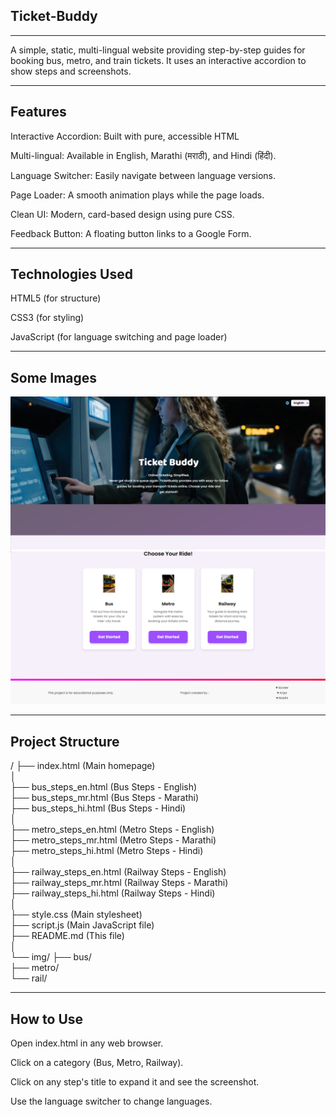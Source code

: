 
## Ticket-Buddy

---

A simple, static, multi-lingual website providing step-by-step guides for booking bus, metro, and train tickets. It uses an interactive accordion to show steps and screenshots.

---

## Features

Interactive Accordion: Built with pure, accessible HTML

Multi-lingual: Available in English, Marathi (मराठी), and Hindi (हिंदी).

Language Switcher: Easily navigate between language versions.

Page Loader: A smooth animation plays while the page loads.

Clean UI: Modern, card-based design using pure CSS.

Feedback Button: A floating button links to a Google Form.

---

## Technologies Used

HTML5 (for structure)

CSS3 (for styling)

JavaScript (for language switching and page loader)

---

## Some Images

![Alt text](img/11.png)
![Alt text](img/12.png)

---

## Project Structure

/
├── index.html            (Main homepage) <br>
│<br>
├── bus_steps_en.html     (Bus Steps - English)<br>
├── bus_steps_mr.html     (Bus Steps - Marathi)<br>
├── bus_steps_hi.html     (Bus Steps - Hindi)<br>
│<br>
├── metro_steps_en.html   (Metro Steps - English)<br>
├── metro_steps_mr.html   (Metro Steps - Marathi)<br>
├── metro_steps_hi.html   (Metro Steps - Hindi)<br>
│<br>
├── railway_steps_en.html (Railway Steps - English)<br>
├── railway_steps_mr.html (Railway Steps - Marathi)<br>
├── railway_steps_hi.html (Railway Steps - Hindi)<br>
│<br>
├── style.css             (Main stylesheet)<br>
├── script.js             (Main JavaScript file)<br>
├── README.md             (This file)<br>
│<br>
└── img/
    ├── bus/<br>
    ├── metro/<br>
    └── rail/<br>

---

## How to Use

Open index.html in any web browser.

Click on a category (Bus, Metro, Railway).

Click on any step's title to expand it and see the screenshot.

Use the language switcher to change languages.
